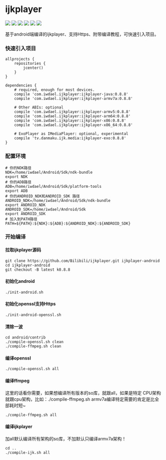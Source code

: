 # ijkplayer
![](https://img.shields.io/badge/platform-android-orange.svg)
![](https://img.shields.io/badge/language-java-yellow.svg)
![](https://jitpack.io/v/com.iwdael/ijkplayer.svg)
![](https://img.shields.io/badge/build-passing-brightgreen.svg)
![](https://img.shields.io/badge/license-apache--2.0-green.svg)
![](https://img.shields.io/badge/api-19+-green.svg)

基于android端编译的ijkplayer、支持Https、附带编译教程，可快速引入项目。
### 快速引入项目
```
allprojects {
    repositories {
        jcenter()
    }
}

dependencies {
    # required, enough for most devices.
    compile 'com.iwdael.ijkplayer:ijkplayer-java:0.8.8'
    compile 'com.iwdael.ijkplayer:ijkplayer-armv7a:0.8.8'

    # Other ABIs: optional
    compile 'com.iwdael.ijkplayer:ijkplayer-armv5:0.8.8'
    compile 'com.iwdael.ijkplayer:ijkplayer-arm64:0.8.8'
    compile 'com.iwdael.ijkplayer:ijkplayer-x86:0.8.8'
    compile 'com.iwdael.ijkplayer:ijkplayer-x86_64:0.8.8'

    # ExoPlayer as IMediaPlayer: optional, experimental
    compile 'tv.danmaku.ijk.media:ijkplayer-exo:0.8.8'
}
```
### 配置环境
```
# 你的NDK路径
NDK=/home/iwdael/Android/Sdk/ndk-bundle
export NDK
# 你的ADB路径
ADB=/home/iwdael/Android/Sdk/platform-tools
export ADB
# 你的ANDROID_NDK和ANDROID_SDK 路径
ANDROID_NDK=/home/iwdael/Android/Sdk/ndk-bundle
export ANDROID_NDK
ANDROID_SDK=/home/iwdael/Android/Sdk
export ANDROID_SDK 
# 加入到PATH路径
PATH=${PATH}:${NDK}:${ADB}:${ANDROID_NDK}:${ANDROID_SDK}
```
### 开始编译
#### 拉取ijkplayer源码
```
git clone https://github.com/Bilibili/ijkplayer.git ijkplayer-android
cd ijkplayer-android
git checkout -B latest k0.8.8
```
#### 初始化android
```
./init-android.sh
```
#### 初始化openssl支持Https
```
./init-android-openssl.sh
```
#### 清除一波
```
cd android/contrib
./compile-openssl.sh clean
./compile-ffmpeg.sh clean
```
#### 编译openssl
```
./compile-openssl.sh all
```
#### 编译ffmpeg
这里的话看你需要，如果想编译所有版本的so库，就跟all，如果是特定 CPU架构就跟cpu架构，比如：./compile-ffmpeg.sh armv7a编译特定需要的肯定是比全部耗时短~
```
./compile-ffmpeg.sh all
```
#### 编译ijkplayer
加all默认编译所有架构的so库，不加默认只编译armv7a架构！
```
cd ..
./compile-ijk.sh all
```
